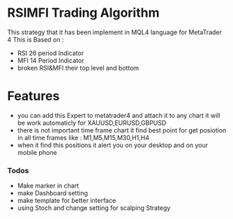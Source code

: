 # RSIMFI Trading Algorithm

This strategy that it has been implement in MQL4 language for MetaTrader 4
This is Based on :

  - RSI 26 period Indicator
  - MFI 14 Period Indicator
  - broken RSI&MFI their top level and bottom 

# Features

  - you can add this Expert to metatrader4 and attach it to any chart it will be work automaticly for XAUUSD,EURUSD,GBPUSD
  - there is not important time frame chart it find best point for get posiotion in all time frames like : M1,M5,M15,M30,H1,H4
  - when it find this positions it alert you on your desktop and on your mobile phone





### Todos

 - Make marker in chart  
 - make Dashboard setting
 - make template for better interface
 - using Stoch and change setting for scalping Strategy



